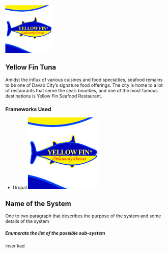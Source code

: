 <img src="download.png" width="150" height="150" >

## Yellow Fin Tuna
Amidst the influx of various cuisines and food specialties, seafood remains to be one of Davao City’s signature food offerings. The city is home to a lot of restaurants that serve the sea’s bounties, and one of the most famous destinations is Yellow Fin Seafood Restaurant.



### Frameworks Used
* Drupal
![alt text](download.png "Logo Title Text 1")

## Name of the System 
One to two paragraph that describes the purpose of the system and some details of the system

##### Enumerate the list of the possible sub-system

inser kad
